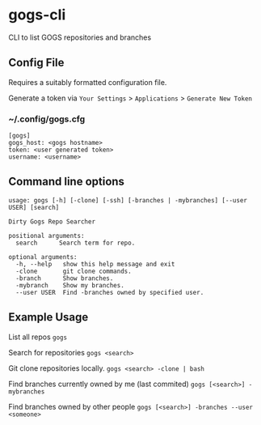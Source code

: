 # gogs-cli
CLI to list GOGS repositories and branches

## Config File
Requires a suitably formatted configuration file.

Generate a token via `Your Settings` > `Applications` > `Generate New Token`

### ~/.config/gogs.cfg

```
[gogs]
gogs_host: <gogs hostname>
token: <user generated token>
username: <username>
```

## Command line options

```
usage: gogs [-h] [-clone] [-ssh] [-branches | -mybranches] [--user USER] [search]

Dirty Gogs Repo Searcher

positional arguments:
  search      Search term for repo.

optional arguments:
  -h, --help   show this help message and exit
  -clone       git clone commands.
  -branch      Show branches.
  -mybranch    Show my branches.
  --user USER  Find -branches owned by specified user.
```

## Example Usage

List all repos `gogs`

Search for repositories `gogs <search>`

Git clone repositories locally. `gogs <search> -clone | bash`

Find branches currently owned by me (last commited) `gogs [<search>] -mybranches`

Find branches owned by other people `gogs [<search>] -branches --user
<someone>`

